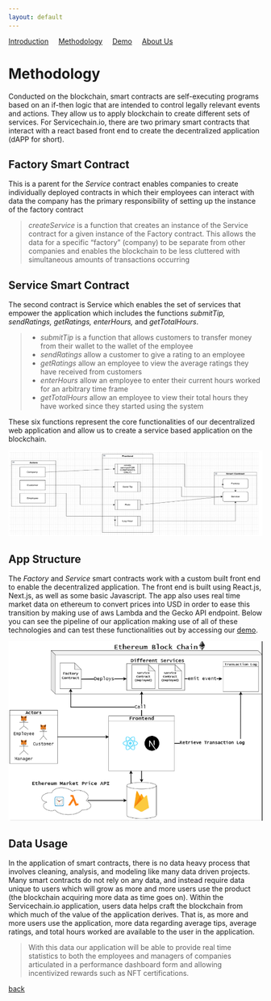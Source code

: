 ```yaml
---
layout: default
---
```


<a href="./index.html">Introduction</a>&nbsp;&nbsp;&nbsp;&nbsp;&nbsp;<a href="./methodology.html">Methodology</a>&nbsp;&nbsp;&nbsp;&nbsp;&nbsp;<a href="./demo.html">Demo</a>&nbsp;&nbsp;&nbsp;&nbsp;&nbsp;<a href="./about-us.html">About Us</a>

# Methodology

Conducted on the blockchain, smart contracts are self-executing programs based on an if-then logic that are intended to control legally relevant events and actions. They allow us to apply blockchain to create different sets of services. For Servicechain.io, there are two primary smart contracts that interact with a react based front end to create the decentralized application (dAPP for short). 

## Factory Smart Contract 
This is a parent for the _Service_ contract enables companies to create individually deployed contracts in which their employees can interact with data
the company has the primary responsibility of setting up the instance of the factory contract

> _createService_ is a function that creates an instance of the Service contract for a given instance of the Factory contract. This allows the data for a specific “factory” (company) to be separate from other companies and enables the blockchain to be less cluttered with simultaneous amounts of transactions occurring

## Service Smart Contract 
The second contract is Service which enables the set of services that empower the application which includes the functions _submitTip, sendRatings, getRatings, enterHours,_ and _getTotalHours_. 

> * _submitTip_ is a function that allows customers to transfer money from their wallet to the wallet of the employee
> * _sendRatings_ allow a customer to give a rating to an employee
> * _getRatings_ allow an employee to view the average ratings they have received from customers
> * _enterHours_ allow an employee to enter their current hours worked for an arbitrary time frame
> * _getTotalHours_ allow an employee to view their total hours they have worked since they started using the system

These six functions represent the core functionalities of our decentralized web application and  allow us to create a service based application on the blockchain. 

![sc_struct](sc_struct.PNG)

## App Structure 
The _Factory_ and _Service_ smart contracts work with a custom built front end to enable the decentralized application. The front end is built using React.js, Next.js, as well as some basic Javascript. The app also uses real time market data on ethereum to convert prices into USD in order to ease this transition by making use of aws Lambda and the Gecko API endpoint. Below you can see the pipeline of our application making use of all of these technologies and can test these functionalities out by accessing our [demo](./demo.html). 

![app_struct](app_struct.PNG)

## Data Usage 
In the application of smart contracts, there is no data heavy process that involves cleaning, analysis, and modeling like many data driven projects. Many smart contracts do not rely on any data, and instead require data unique to users which will grow as more and more users use the product (the blockchain acquiring more data as time goes on). Within the Servicechain.io application, users data helps craft the blockchain from which much of the value of the application derives. That is, as more and more users use the application, more data regarding average tips, average ratings, and total hours worked are available to the user in the application.
> With this data our application will be able to provide real time statistics to both the employees and managers of companies articulated in a performance dashboard form and allowing incentivized rewards such as NFT certifications. 

[back](./)
